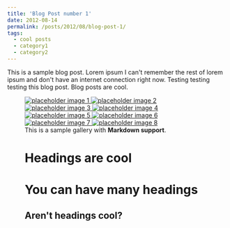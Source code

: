 ```yaml
---
title: 'Blog Post number 1'
date: 2012-08-14
permalink: /posts/2012/08/blog-post-1/
tags:
  - cool posts
  - category1
  - category2
---
```


This is a sample blog post. Lorem ipsum I can't remember the rest of lorem ipsum and don't have an internet connection right now. Testing testing testing this blog post. Blog posts are cool.
<figure class="half full ">
  <a href="/vt/photo/2019_ornl/2019-P05739.jpg" title="Image 10 title caption">
    <img src="/vt/photo/2019_ornl/2019-P05739.jpg" alt="placeholder image 1" />
  </a>
  <a href="/vt/photo/2019_ornl/2019-P06651.jpg" title="Image 11 title caption">
    <img src="/vt/photo/2019_ornl/2019-P06651.jpg" alt="placeholder image 2" />
  </a>
  <a href="/vt/photo/2019_ornl/group-2019.jpg" title="Image 10 title caption">
      <img src="/vt/photo/2019_ornl/group-2019.jpg" alt="placeholder image 3" />
  </a>
  <a href="/vt/photo/2019_ornl/IMG_3477.JPG" title="Image 11 title caption">
      <img src="/vt/photo/2019_ornl/IMG_3477.JPG" alt="placeholder image 4" />
  </a>
  <a href="/vt/photo/2019_ornl/IMG_3503.JPG" title="Image 11 title caption">
      <img src="/vt/photo/2019_ornl/IMG_3503.JPG" alt="placeholder image 5" />
  </a>
  <a href="/vt/photo/2019_ornl/IMG_3537.JPG" title="Image 11 title caption">
      <img src="/vt/photo/2019_ornl/IMG_3437.JPG" alt="placeholder image 6" />
  </a>
  <a href="/vt/photo/2019_ornl/IMG_3539.JPG" title="Image 11 title caption">
      <img src="/vt/photo/2019_ornl/IMG_3539.JPG" alt="placeholder image 7" />
  </a>
  <a href="/vt/photo/2019_ornl/IMG_3541.JPG" title="Image 11 title caption">
      <img src="/vt/photo/2019_ornl/IMG_3541.JPG" alt="placeholder image 8" />
  </a>
   <figcaption>This is a sample gallery with <strong>Markdown support</strong>. </figcaption>

Headings are cool
======

You can have many headings
======

Aren't headings cool?
------